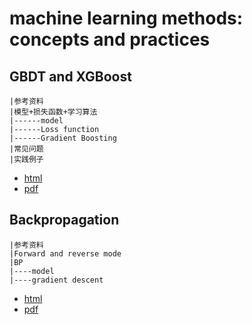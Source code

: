 # machine learning methods: concepts and practices

## GBDT and XGBoost
    |参考资料
    |模型+损失函数+学习算法
    |------model
    |------Loss function
    |------Gradient Boosting
    |常见问题
    |实践例子
- [html](http://htmlpreview.github.io/?https://github.com/zhouqp631/ml_practice/blob/master/ml_practice/GBDT_and_related/gbdt_xgboost.html)
- [pdf](https://github.com/zhouqp631/ml_practice/blob/master/ml_practice/GBDT_and_related/gbdt_xgboost.pdf)


## Backpropagation
    |参考资料
    |Forward and reverse mode
    |BP
    |----model
    |----gradient descent
- [html](http://htmlpreview.github.io/?https://github.com/zhouqp631/ml_practice/blob/master/ml_practice/backpropagation.html)
- [pdf](https://github.com/zhouqp631/ml_practice/blob/master/ml_practice/backpropagation.pdf)